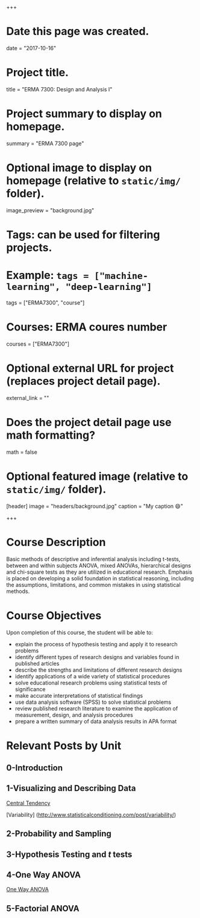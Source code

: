 +++
# Date this page was created.
date = "2017-10-16"

# Project title.
title = "ERMA 7300: Design and Analysis I"

# Project summary to display on homepage.
summary = "ERMA 7300 page"

# Optional image to display on homepage (relative to `static/img/` folder).
image_preview = "background.jpg"

# Tags: can be used for filtering projects.
# Example: `tags = ["machine-learning", "deep-learning"]`
tags = ["ERMA7300", "course"]

# Courses: ERMA coures number
courses = ["ERMA7300"]

# Optional external URL for project (replaces project detail page).
external_link = ""

# Does the project detail page use math formatting?
math = false

# Optional featured image (relative to `static/img/` folder).
[header]
image = "headers/background.jpg"
caption = "My caption :smile:"

+++

# Course Description

Basic methods of descriptive and inferential analysis including t-tests,
between and within subjects ANOVA, mixed ANOVAs, hierarchical designs and chi-square tests as they are utilized in educational research. Emphasis is placed on developing a solid foundation in statistical reasoning, including the assumptions, limitations, and common mistakes in using statistical methods.

# Course Objectives

Upon completion of this course, the student will be able to:

* explain the process of hypothesis testing and apply it to research problems
* identify different types of research designs and variables found in published articles
* describe the strengths and limitations of different research designs
* identify applications of a wide variety of statistical procedures
* solve educational research problems using statistical tests of significance
* make accurate interpretations of statistical findings
* use data analysis software (SPSS) to solve statistical problems
* review published research literature to examine the application of measurement, design, and analysis procedures
* prepare a written summary of data analysis results in APA format

# Relevant Posts by Unit

## 0-Introduction

## 1-Visualizing and Describing Data

[Central Tendency](http://www.statisticalconditioning.com/post/central-tendency/)

[Variability] (http://www.statisticalconditioning.com/post/variability/)

## 2-Probability and Sampling

## 3-Hypothesis Testing and *t* tests

## 4-One Way ANOVA

[One Way ANOVA](http://www.statisticalconditioning.com/post/one-way-anova/)

## 5-Factorial ANOVA